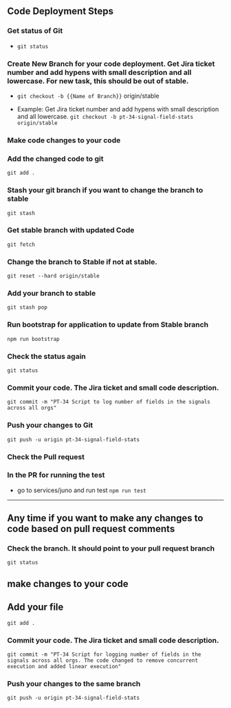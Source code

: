 
## Code Deployment Steps 

### Get status of Git
* `git status`

### Create New Branch for your code deployment. Get Jira ticket number and add hypens with small description and all lowercase. For new task, this should be out of stable.
* `git checkout -b {{Name of Branch}}` origin/stable

* Example: Get Jira ticket number and add hypens with small description and all lowercase.
`git checkout -b pt-34-signal-field-stats origin/stable`

### Make code changes to your code

### Add the changed code to git
`git add .`

### Stash your git branch if you want to change the branch to stable
`git stash`

### Get stable branch with updated Code
`git fetch`

### Change the branch to Stable if not at stable.
`git reset --hard origin/stable`

### Add your branch to stable
`git stash pop`

### Run bootstrap for application to update from Stable branch
`npm run bootstrap`

### Check the status again
`git status`

### Commit your code. The Jira ticket and small code description.
`git commit -m "PT-34 Script to log number of fields in the signals across all orgs"`

### Push your changes to Git
`git push -u origin pt-34-signal-field-stats`

### Check the Pull request

### In the PR for running the test
* go to services/juno and run test 
`npm run test`

---------------------------------------------------------------------

## Any time if you want to make any changes to code based on pull request comments

### Check the branch. It should point to your pull request branch
`git status`

## make changes to your code

## Add your file
`git add .`

### Commit your code. The Jira ticket and small code description.
`git commit -m "PT-34 Script for logging number of fields in the signals across all orgs. The code changed to remove concurrent execution and added linear execution"`

### Push your changes to the same branch
`git push -u origin pt-34-signal-field-stats`




